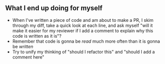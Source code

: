 ## What I end up doing for myself

* When I've written a piece of code and am about to make a PR, I skim through
  my diff, take a quick look at each line, and ask myself "will it make it
  easier for my reviewer if I add a comment to explain why this code is written
  as it is"?
* Remember that code is gonna be *read* much more often than it is gonna be
  *written*
* Try to unify my thinking of "should I refactor this" and "should I add a
  comment here"
